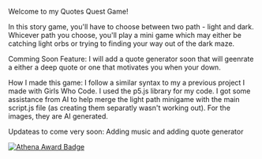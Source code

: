 Welcome to my Quotes Quest Game!

In this story game, you'll have to choose between two path - light and dark. 
Whicever path you choose, you'll play a mini game which may either be catching light orbs 
or trying to finding your way out of the dark maze. 

Comming Soon Feature: I will add a quote generator soon that will geenrate a either a deep quote
or one that motivates you when your down. 

How I made this game:
I follow a similar syntax to my a previous project I made with Girls Who Code. 
I used the p5.js library for my code. 
I got some assistance from AI to help merge the light path minigame with the main script.js file 
(as creating them separatly wasn't working out).
For the images, they are AI generated. 

Updateas to come very soon:
Adding music and adding quote generator

[![Athena Award Badge](https://img.shields.io/endpoint?url=https%3A%2F%2Faward.athena.hackclub.com%2Fapi%2Fbadge)](https://award.athena.hackclub.com?utm_source=readme)

